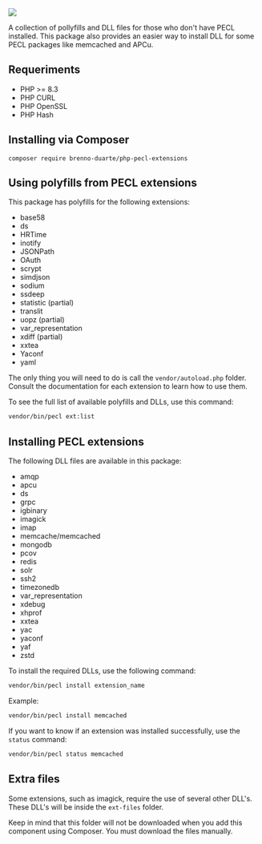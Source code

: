 <img src="https://pecl.php.net/img/peclsmall.gif">

A collection of pollyfills and DLL files for those who don't have PECL installed. This package also provides an easier way to install DLL for some PECL packages like memcached and APCu.

## Requeriments

- PHP >= 8.3
- PHP CURL
- PHP OpenSSL
- PHP Hash

## Installing via Composer

```
composer require brenno-duarte/php-pecl-extensions
```

## Using polyfills from PECL extensions

This package has polyfills for the following extensions:

- base58
- ds
- HRTime
- inotify
- JSONPath
- OAuth
- scrypt
- simdjson
- sodium
- ssdeep
- statistic (partial)
- translit
- uopz (partial)
- var_representation
- xdiff (partial)
- xxtea
- Yaconf
- yaml

The only thing you will need to do is call the `vendor/autoload.php` folder. Consult the documentation for each extension to learn how to use them.

To see the full list of available polyfills and DLLs, use this command:

```bash
vendor/bin/pecl ext:list
```

## Installing PECL extensions

The following DLL files are available in this package:

- amqp
- apcu
- ds
- grpc
- igbinary
- imagick
- imap
- memcache/memcached
- mongodb
- pcov
- redis
- solr
- ssh2
- timezonedb
- var_representation
- xdebug
- xhprof
- xxtea
- yac
- yaconf
- yaf
- zstd

To install the required DLLs, use the following command:

```bash
vendor/bin/pecl install extension_name
```

Example:

```bash
vendor/bin/pecl install memcached
```

If you want to know if an extension was installed successfully, use the `status` command:

```bash
vendor/bin/pecl status memcached
```

## Extra files

Some extensions, such as imagick, require the use of several other DLL's. These DLL's will be inside the `ext-files` folder.

Keep in mind that this folder will not be downloaded when you add this component using Composer. You must download the files manually.